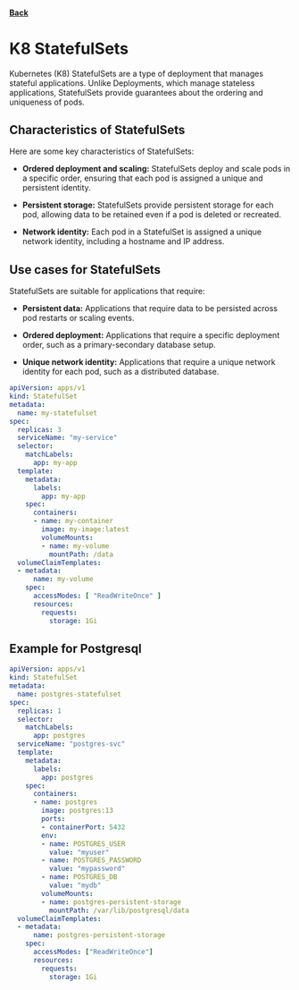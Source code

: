 #### [Back](./README.md)

# K8 StatefulSets 

Kubernetes (K8) StatefulSets are a type of deployment that manages stateful applications. Unlike Deployments, which manage stateless applications, StatefulSets provide guarantees about the ordering and uniqueness of pods.

## Characteristics of StatefulSets

Here are some key characteristics of StatefulSets:
+ **Ordered deployment and scaling:** StatefulSets deploy and scale pods in a specific order, ensuring that each pod is assigned a unique and persistent identity.

+ **Persistent storage:** StatefulSets provide persistent storage for each pod, allowing data to be retained even if a pod is deleted or recreated.

+ **Network identity:** Each pod in a StatefulSet is assigned a unique network identity, including a hostname and IP address.

## Use cases for StatefulSets
StatefulSets are suitable for applications that require:

+ **Persistent data:** Applications that require data to be persisted across pod restarts or scaling events.

+ **Ordered deployment:** Applications that require a specific deployment order, such as a primary-secondary database setup.

+ **Unique network identity:** Applications that require a unique network identity for each pod, such as a distributed database.

```yaml
apiVersion: apps/v1
kind: StatefulSet
metadata:
  name: my-statefulset
spec:
  replicas: 3
  serviceName: "my-service"
  selector:
    matchLabels:
      app: my-app
  template:
    metadata:
      labels:
        app: my-app
    spec:
      containers:
      - name: my-container
        image: my-image:latest
        volumeMounts:
        - name: my-volume
          mountPath: /data
  volumeClaimTemplates:
  - metadata:
      name: my-volume
    spec:
      accessModes: [ "ReadWriteOnce" ]
      resources:
        requests:
          storage: 1Gi
```          

## Example for Postgresql
```yml
apiVersion: apps/v1
kind: StatefulSet
metadata:
  name: postgres-statefulset
spec:
  replicas: 1
  selector:
    matchLabels:
      app: postgres
  serviceName: "postgres-svc"
  template:
    metadata:
      labels:
        app: postgres
    spec:
      containers:
      - name: postgres
        image: postgres:13
        ports:
        - containerPort: 5432
        env:
        - name: POSTGRES_USER
          value: "myuser"
        - name: POSTGRES_PASSWORD
          value: "mypassword"
        - name: POSTGRES_DB
          value: "mydb"
        volumeMounts:
        - name: postgres-persistent-storage
          mountPath: /var/lib/postgresql/data
  volumeClaimTemplates:
  - metadata:
      name: postgres-persistent-storage
    spec:
      accessModes: ["ReadWriteOnce"]
      resources:
        requests:
          storage: 1Gi
```